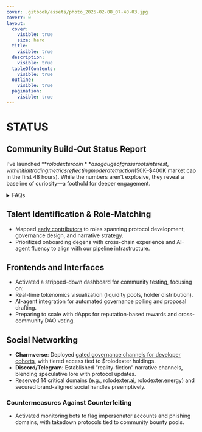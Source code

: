 ```yaml
---
cover: .gitbook/assets/photo_2025-02-08_07-40-03.jpg
coverY: 0
layout:
  cover:
    visible: true
    size: hero
  title:
    visible: true
  description:
    visible: true
  tableOfContents:
    visible: true
  outline:
    visible: true
  pagination:
    visible: true
---
```


# STATUS

## **Community Build-Out Status Report**

I've launched **$rolodexter coin** as a gauge of grassroots interest, with initial trading metrics reflecting moderate traction ($50K–$400K market cap in the first 48 hours). While the numbers aren’t explosive, they reveal a baseline of curiosity—a foothold for deeper engagement.

<details>

<summary>FAQs</summary>

1. [What is World-Building AI?](LITERARY_PRODUCTS/JOES_NOTES/FAQS/WHAT_IS_WORLDBUILDING.MD)
2. [Who or what is rolodexter?](/LITERARY_PRODUCTS/JOES_NOTES/FAQS/WHAT_IS_ROLODEXTER.MD)
3. [How is rolodexter being used today?](/LITERARY_PRODUCTS/JOES_NOTES/FAQS/HOW_IS_ROLODEXTER_BEING_USED.MD)
4. [Who is building rolodexter?](/LITERARY_PRODUCTS/JOES_NOTES/FAQS/WHO_IS_BUILDING_ROLODEXTER.MD)
5. [What is rolodexter’s literary and visual aesthetic?](/LITERARY_PRODUCTS/JOES_NOTES/FAQS/LITERARY_AND_VISUAL_AESTHETIC.MD)

</details>

## **Talent Identification & Role-Matching**

* Mapped [early contributors](https://t.me/roloart) to roles spanning protocol development, governance design, and narrative strategy.
* Prioritized onboarding degens with cross-chain experience and AI-agent fluency to align with our pipeline infrastructure.

## **Frontends and Interfaces**

* Activated a stripped-down dashboard for community testing, focusing on:
* Real-time tokenomics visualization (liquidity pools, holder distribution).
* AI-agent integration for automated governance polling and proposal drafting.
* Preparing to scale with dApps for reputation-based rewards and cross-community DAO voting.

## **Social Networking**

* **Charmverse**: Deployed [gated governance channels for developer cohorts](https://app.charmverse.io/rolodexter/rolodexter-dao-9687335306764131), with tiered access tied to $rolodexter holdings.
* **Discord/Telegram**: Established “reality-fiction” narrative channels, blending speculative lore with protocol updates.
* Reserved 14 critical domains (e.g., rolodexter.ai, rolodexter.energy) and secured brand-aligned social handles preemptively.

### Countermeasures Against Counterfeiting

* Activated monitoring bots to flag impersonator accounts and phishing domains, with takedown protocols tied to community bounty pools.

